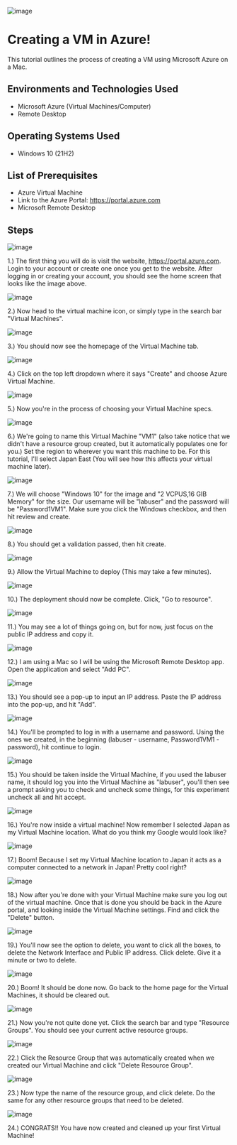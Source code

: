 ![image](https://i.imgur.com/HLsTXdH.png)



<h1>Creating a VM in Azure!</h1>
This tutorial outlines the process of creating a VM using Microsoft Azure on a Mac.<br />



<h2>Environments and Technologies Used</h2>

- Microsoft Azure (Virtual Machines/Computer)
- Remote Desktop
<h2>Operating Systems Used </h2>

- Windows 10</b> (21H2)

<h2>List of Prerequisites</h2>

- Azure Virtual Machine
- Link to the Azure Portal: https://portal.azure.com
- Microsoft Remote Desktop

<h2>Steps</h2>



![image](https://i.imgur.com/BqUa64Y.png)



1.) The first thing you will do is visit the website, https://portal.azure.com. Login to your account or create one once you get to the website. After logging in or creating your account, you should see the home screen that looks like the image above.



![image](https://i.imgur.com/bVQrMdu.png)



2.) Now head to the virtual machine icon, or simply type in the search bar "Virtual Machines".


![image](https://i.imgur.com/NpJNDW8.png)



3.) You should now see the homepage of the Virtual Machine tab.



![image](https://i.imgur.com/49ZyZJ3.png)



4.) Click on the top left dropdown where it says "Create" and choose Azure Virtual Machine.



![image](https://i.imgur.com/hePU6LU.png)



5.) Now you're in the process of choosing your Virtual Machine specs.



![image](https://i.imgur.com/3qQm04x.png)

  

6.) We're going to name this Virtual Machine "VM1" (also take notice that we didn't have a resource group created, but it automatically populates one for you.) Set the region to wherever you want this machine to be. For this tutorial, I'll select Japan East (You will see how this affects your virtual machine later).
  


![image](https://i.imgur.com/uqpFYhu.png)



7.) We will choose "Windows 10" for the image and "2 VCPUS,16 GIB Memory" for the size. Our username will be "labuser" and the password will be "Password1VM1". Make sure you click the Windows checkbox, and then hit review and create.
  
 

![image](https://i.imgur.com/CFmqrGE.png)

 

8.) You should get a validation passed, then hit create.



![image](https://i.imgur.com/8HAcMDr.png)



9.) Allow the Virtual Machine to deploy (This may take a few minutes).



![image](https://i.imgur.com/0pB1qtc.png)



10.) The deployment should now be complete. Click, "Go to resource".
  


![image](https://i.imgur.com/M7DHJUB.png)



11.) You may see a lot of things going on, but for now, just focus on the public IP address and copy it. 



![image](https://i.imgur.com/lJCrb00.png)



12.) I am using a Mac so I will be using the Microsoft Remote Desktop app. Open the application and select "Add PC".
  


![image](https://i.imgur.com/ZYWrqpx.png)



13.) You should see a pop-up to input an IP address. Paste the IP address into the pop-up, and hit "Add".



![image](https://i.imgur.com/qaoGD9r.png)



14.) You'll be prompted to log in with a username and password. Using the ones we created, in the beginning (labuser - username, Password1VM1 - password), hit continue to login. 

  

![image](https://i.imgur.com/SwdqUty.png)



15.) You should be taken inside the Virtual Machine, if you used the labuser name, it should log you into the Virtual Machine as "labuser", you'll then see a prompt asking you to check and uncheck some things, for this experiment uncheck all and hit accept.



![image](https://i.imgur.com/PmjJwF1.png)



16.) You're now inside a virtual machine! Now remember I selected Japan as my Virtual Machine location. What do you think my Google would look like?



![image](https://i.imgur.com/ESWex7r.png)



17.) Boom! Because I set my Virtual Machine location to Japan it acts as a computer connected to a network in Japan! Pretty cool right? 



![image](https://i.imgur.com/mSvgDeb.png)



18.) Now after you're done with your Virtual Machine make sure you log out of the virtual machine. Once that is done you should be back in the Azure portal, and looking inside the Virtual Machine settings. Find and click the "Delete" button. 



![image](https://i.imgur.com/qjT77O9.png)



19.) You'll now see the option to delete, you want to click all the boxes, to delete the Network Interface and Public IP address. Click delete. Give it a minute or two to delete.



![image](https://i.imgur.com/M2xc017.png)



20.) Boom! It should be done now. Go back to the home page for the Virtual Machines, it should be cleared out.



![image](https://i.imgur.com/XuOHq1c.png)



21.) Now you're not quite done yet. Click the search bar and type "Resource Groups". You should see your current active resource groups.



![image](https://i.imgur.com/km5vweT.png)



22.) Click the Resource Group that was automatically created when we created our Virtual Machine and click "Delete Resource Group".



![image](https://i.imgur.com/B42lKhM.png)



23.) Now type the name of the resource group, and click delete. Do the same for any other resource groups that need to be deleted.



![image](https://i.imgur.com/yaKQ26C.png)



24.) CONGRATS!! You have now created and cleaned up your first Virtual Machine!
